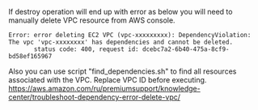 If destroy operation will end up with error as below you will need to manually delete VPC resource from AWS console.

```
Error: error deleting EC2 VPC (vpc-xxxxxxxxx): DependencyViolation: The vpc 'vpc-xxxxxxxx' has dependencies and cannot be deleted.
       status code: 400, request id: dcebc7a2-6b40-475a-8cf9-bd58ef165967
```
Also you can use script "find_dependencies.sh" to find all resources associated with the VPC. Replace VPC ID before executing.
https://aws.amazon.com/ru/premiumsupport/knowledge-center/troubleshoot-dependency-error-delete-vpc/